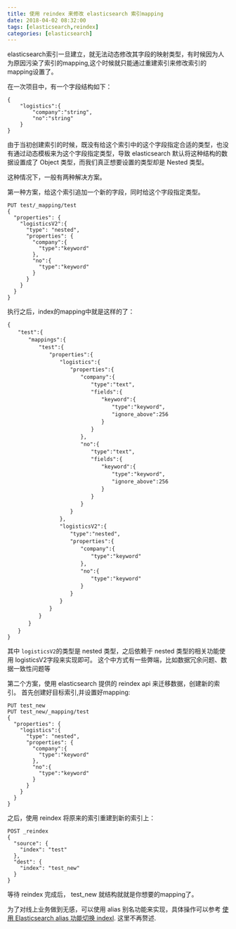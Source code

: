 ```yaml
---
title: 使用 reindex 来修改 elasticsearch 索引mapping
date: 2018-04-02 08:32:00
tags: [elasticsearch,reindex]
categories: [elasticsearch]
---
```


elasticsearch索引一旦建立，就无法动态修改其字段的映射类型，有时候因为人为原因污染了索引的mapping,这个时候就只能通过重建索引来修改索引的mapping设置了。

在一次项目中，有一个字段结构如下：
```
{
	"logistics":{
		"company":"string",
		"no":"string"
	}
}
```
由于当初创建索引的时候，既没有给这个索引中的这个字段指定合适的类型，也没有通过动态模板来为这个字段指定类型，导致 elasticsearch 默认将这种结构的数据设置成了 Object 类型，而我们真正想要设置的类型却是 Nested 类型。

这种情况下，一般有两种解决方案。
<!--more-->

第一种方案，给这个索引追加一个新的字段，同时给这个字段指定类型。
```
PUT test/_mapping/test
{
  "properties": {
    "logisticsV2":{
      "type": "nested",
      "properties": {
        "company":{
          "type":"keyword"
        },
        "no":{
          "type":"keyword"
        }
      }
    }
  }
}
```
执行之后，index的mapping中就是这样的了：
```
{
　　"test":{
　　　　"mappings":{
　　　　　　"test":{
　　　　　　　　"properties":{
　　　　　　　　　　"logistics":{
　　　　　　　　　　　　"properties":{
　　　　　　　　　　　　　　"company":{
　　　　　　　　　　　　　　　　"type":"text",
　　　　　　　　　　　　　　　　"fields":{
　　　　　　　　　　　　　　　　　　"keyword":{
　　　　　　　　　　　　　　　　　　　　"type":"keyword",
　　　　　　　　　　　　　　　　　　　　"ignore_above":256
　　　　　　　　　　　　　　　　　　}
　　　　　　　　　　　　　　　　}
　　　　　　　　　　　　　　},
　　　　　　　　　　　　　　"no":{
　　　　　　　　　　　　　　　　"type":"text",
　　　　　　　　　　　　　　　　"fields":{
　　　　　　　　　　　　　　　　　　"keyword":{
　　　　　　　　　　　　　　　　　　　　"type":"keyword",
　　　　　　　　　　　　　　　　　　　　"ignore_above":256
　　　　　　　　　　　　　　　　　　}
　　　　　　　　　　　　　　　　}
　　　　　　　　　　　　　　}
　　　　　　　　　　　　}
　　　　　　　　　　},
　　　　　　　　　　"logisticsV2":{
　　　　　　　　　　　　"type":"nested",
　　　　　　　　　　　　"properties":{
　　　　　　　　　　　　　　"company":{
　　　　　　　　　　　　　　　　"type":"keyword"
　　　　　　　　　　　　　　},
　　　　　　　　　　　　　　"no":{
　　　　　　　　　　　　　　　　"type":"keyword"
　　　　　　　　　　　　　　}
　　　　　　　　　　　　}
　　　　　　　　　　}
　　　　　　　　}
　　　　　　}
　　　　}
　　}
}
```
其中 `logisticsV2`的类型是 nested 类型，之后依赖于 nested 类型的相关功能使用 logisticsV2字段来实现即可。
这个中方式有一些弊端，比如数据冗余问题、数据一致性问题等

第二个方案，使用 elasticsearch 提供的 reindex api 来迁移数据，创建新的索引。
首先创建好目标索引,并设置好mapping:
```
PUT test_new
PUT test_new/_mapping/test
{
  "properties": {
    "logistics":{
      "type": "nested",
      "properties": {
        "company":{
          "type":"keyword"
        },
        "no":{
          "type":"keyword"
        }
      }
    }
  }
}
```
之后，使用 reindex 将原来的索引重建到新的索引上：
```
POST _reindex
{
  "source": {
    "index": "test"
  },
  "dest": {
    "index": "test_new"
  }
}
```
等待 reindex 完成后， test_new 就结构就就是你想要的mapping了。

为了对线上业务做到无感，可以使用 alias 别名功能来实现，具体操作可以参考 [使用 Elasticsearch alias 功能切换 indexl](/use-alias-migrate-index). 这里不再赘述.
